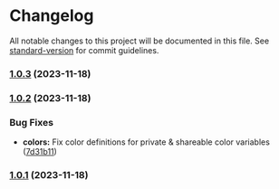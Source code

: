 # Changelog

All notable changes to this project will be documented in this file. See [standard-version](https://github.com/conventional-changelog/standard-version) for commit guidelines.

### [1.0.3](https://github.com/brewen-dev/style/compare/v1.0.2...v1.0.3) (2023-11-18)

### [1.0.2](https://github.com/brewen-dev/style/compare/v1.0.1...v1.0.2) (2023-11-18)


### Bug Fixes

* **colors:** Fix color definitions for private & shareable color variables ([7d31b11](https://github.com/brewen-dev/style/commit/7d31b11199b6b7b98bcfe9a6974eef2a8da4a91e))

### [1.0.1](https://github.com/brewen-dev/style/compare/v1.0.0...v1.0.1) (2023-11-18)
